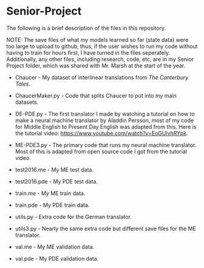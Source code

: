 # Senior-Project

The following is a brief description of the files in this repository.

NOTE: The save files of what my models learned so far (state data) were too large to upload to github, thus, if the user wishes to run my code without having to train for hours first, I have turned in the files seperately. Additionally, any other files, including research, code, etc, are in my Senior Project folder, which was shared with Mr. Marsh at the start of the year.

* Chaucer - My dataset of interlinear translations from _The Canterbury Tales_.

* ChaucerMaker.py - Code that splits Chaucer to put into my main datasets.

* DE-PDE.py - The first translator I made by watching a tutorial on how to make a neural machine translator by Aladdin Persson, most of my code for Middle English to Present Day English was adapted from this. Here is the tutorial video: https://www.youtube.com/watch?v=EoGUlvhRYpk.

* ME-PDE3.py - The primary code that runs my neural machine translator. Most of this is adapted from open source code I got from the tutorial video.

* test2016.me - My ME test data.

* test2016.pde - My PDE test data.

* train.me - My ME train data.

* train.pde - My PDE train data.

* utils.py - Extra code for the German translator. 

* utils3.py - Nearly the same extra code but different save files for the ME translator.

* val.me - My ME validation data.

* val.pde - My PDE validation data.
